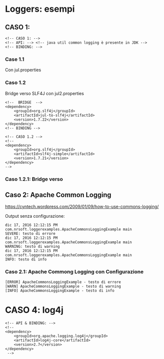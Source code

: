# Loggers: esempi

## CASO 1: 



 	<!-- CASO 1: -->
	<!-- API: --> <!-- java util common logging è presente in JDK -->
	<!-- BINDING: -->
	
	
### Case 1.1

Con jul.properties
	
### Caso 1.2

Bridge verso SLF4J con jul2.properties
	
	<!--  BRIDGE  -->
	<dependency>
		<groupId>org.slf4j</groupId>
		<artifactId>jul-to-slf4j</artifactId>
		<version>1.7.22</version>
	</dependency>
	<!-- BINDING -->
	
	<!-- CASO 1.2 -->
	<!-- 
	<dependency>
		<groupId>org.slf4j</groupId>
		<artifactId>slf4j-simple</artifactId>
		<version>1.7.21</version>
	</dependency>
	-->

### Caso 1.2.1: Bridge verso
  
## Caso 2: Apache Common Logging

https://cyntech.wordpress.com/2009/01/09/how-to-use-commons-logging/

Output senza configurazione:

	dic 17, 2016 12:12:15 PM com.nrsoft.loggerexamples.ApacheCommonsLoggingExample main
	SEVERE: testo di errore
	dic 17, 2016 12:12:15 PM com.nrsoft.loggerexamples.ApacheCommonsLoggingExample main
	WARNING: testo di warning
	dic 17, 2016 12:12:15 PM com.nrsoft.loggerexamples.ApacheCommonsLoggingExample main
	INFO: testo di info

### Caso 2.1: Apache Commong Logging con Configurazione
	
	[ERROR] ApacheCommonsLoggingExample - testo di errore
	[WARN] ApacheCommonsLoggingExample - testo di warning
	[INFO] ApacheCommonsLoggingExample - testo di info
	
# CASO 4: log4j

	<!-- API & BINDING: -->
	<!--   
	<dependency>
		<groupId>org.apache.logging.log4j</groupId>
		<artifactId>log4j-core</artifactId>
		<version>2.7</version>
	</dependency>
	 -->
 
